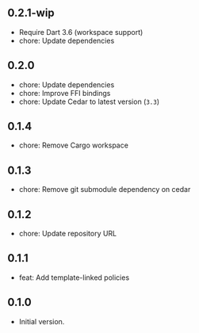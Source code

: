 ## 0.2.1-wip

- Require Dart 3.6 (workspace support)
- chore: Update dependencies

## 0.2.0

- chore: Update dependencies
- chore: Improve FFI bindings
- chore: Update Cedar to latest version (`3.3`)

## 0.1.4

- chore: Remove Cargo workspace

## 0.1.3

- chore: Remove git submodule dependency on cedar

## 0.1.2

- chore: Update repository URL

## 0.1.1

- feat: Add template-linked policies

## 0.1.0

- Initial version.
